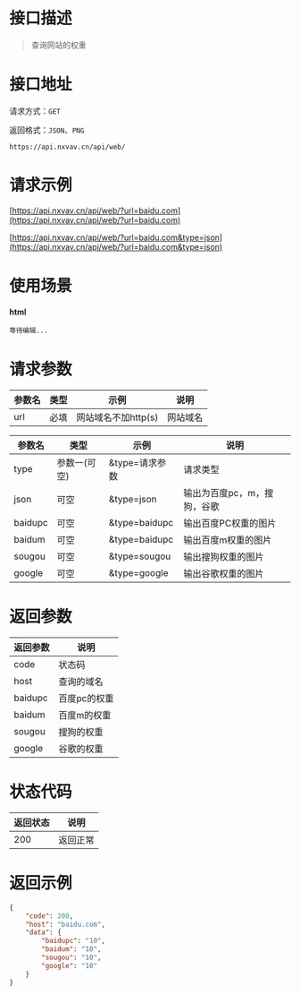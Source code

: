 # 接口描述

> 查询网站的权重

# 接口地址

请求方式：`GET`

返回格式：`JSON`、`PNG`

```API
https://api.nxvav.cn/api/web/
```

# 请求示例

[https://api.nxvav.cn/api/web/?url=baidu.com](https://api.nxvav.cn/api/web/?url=baidu.com)

[https://api.nxvav.cn/api/web/?url=baidu.com&type=json](https://api.nxvav.cn/api/web/?url=baidu.com&type=json)

# 使用场景

<!-- tabs:start -->

#### **html**

```html
等待编辑...
```

<!-- tabs:end -->

# 请求参数

| 参数名 | 类型 | 示例 | 说明 |
| ------ | ----- | ---- | --- |
| url | 必填 | 网站域名不加http(s) | 网站域名 |

| 参数名 | 类型 | 示例 | 说明 |
| ------ | ----- | ---- | --- |
| type | 参数一(可空) | &type=请求参数 | 请求类型 |
| json | 可空 | &type=json | 输出为百度pc，m，搜狗，谷歌 |
| baidupc | 可空 | &type=baidupc | 输出百度PC权重的图片 |
| baidum | 可空 | &type=baidupc | 输出百度m权重的图片 |
| sougou | 可空 | &type=sougou | 输出搜狗权重的图片 |
| google | 可空 | &type=google | 输出谷歌权重的图片 |

# 返回参数

| 返回参数 | 说明 |
| ------ | ---- |
| code | 状态码 |
| host | 查询的域名 |
| baidupc | 百度pc的权重 |
| baidum | 百度m的权重 |
| sougou | 搜狗的权重 |
| google | 谷歌的权重 |

# 状态代码

| 返回状态 | 说明 |
| ------- | ---- |
| 200 | 返回正常 |

# 返回示例

```json
{
    "code": 200,
    "host": "baidu.com",
    "data": {
        "baidupc": "10",
        "baidum": "10",
        "sougou": "10",
        "google": "10"
    }
}
```
